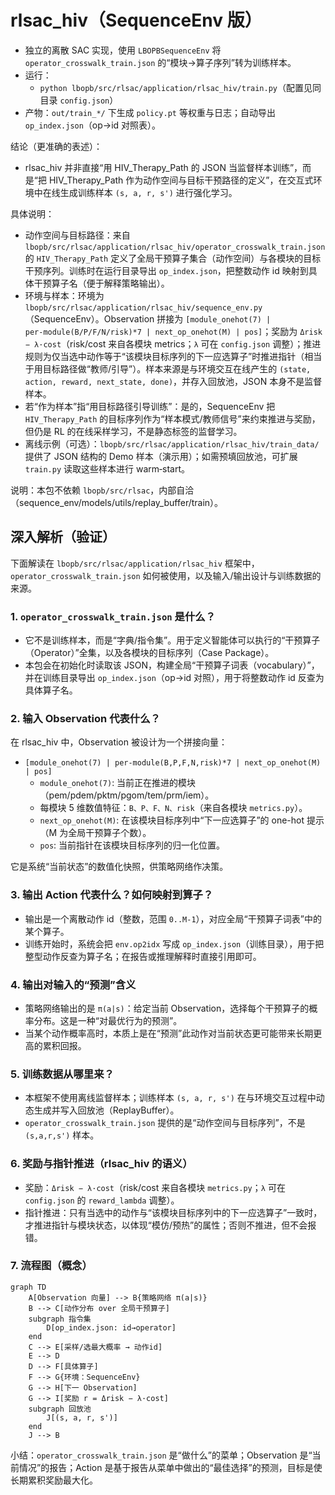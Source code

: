 # rlsac_hiv（SequenceEnv 版）

- 独立的离散 SAC 实现，使用 `LBOPBSequenceEnv` 将 `operator_crosswalk_train.json` 的“模块→算子序列”转为训练样本。
- 运行：
    - `python lbopb/src/rlsac/application/rlsac_hiv/train.py`（配置见同目录 `config.json`）
- 产物：`out/train_*/` 下生成 `policy.pt` 等权重与日志；自动导出 `op_index.json`（op→id 对照表）。

结论（更准确的表述）：

- rlsac_hiv 并非直接“用 HIV_Therapy_Path 的 JSON 当监督样本训练”，而是“把 HIV_Therapy_Path
  作为动作空间与目标干预路径的定义”，在交互式环境中在线生成训练样本 `(s, a, r, s')` 进行强化学习。

具体说明：

- 动作空间与目标路径：来自 `lbopb/src/rlsac/application/rlsac_hiv/operator_crosswalk_train.json` 的 `HIV_Therapy_Path`
  定义了全局干预算子集合（动作空间）与各模块的目标干预序列。训练时在运行目录导出 `op_index.json`，把整数动作 id
  映射到具体干预算子名（便于解释策略输出）。
- 环境与样本：环境为 `lbopb/src/rlsac/application/rlsac_hiv/sequence_env.py`（SequenceEnv）。Observation 拼接为
  `[module_onehot(7) | per‑module(B/P/F/N/risk)*7 | next_op_onehot(M) | pos]`；奖励为 `Δrisk − λ·cost`（risk/cost 来自各模块
  metrics；`λ` 可在 `config.json` 调整）；推进规则为仅当选中动作等于“该模块目标序列的下一应选算子”时推进指针（相当于用目标路径做“教师/引导”）。样本来源是与环境交互在线产生的
  `(state, action, reward, next_state, done)`，并存入回放池，JSON 本身不是监督样本。
- 若“作为样本”指“用目标路径引导训练”：是的，SequenceEnv 把 `HIV_Therapy_Path` 的目标序列作为“样本模式/教师信号”来约束推进与奖励，但仍是
  RL 的在线采样学习，不是静态标签的监督学习。
- 离线示例（可选）：`lbopb/src/rlsac/application/rlsac_hiv/train_data/` 提供了 JSON 结构的 Demo 样本（演示用）；如需预填回放池，可扩展
  `train.py` 读取这些样本进行 warm‑start。

说明：本包不依赖 `lbopb/src/rlsac`，内部自洽（sequence_env/models/utils/replay_buffer/train）。

## 深入解析（验证）

下面解读在 `lbopb/src/rlsac/application/rlsac_hiv` 框架中，`operator_crosswalk_train.json` 如何被使用，以及输入/输出设计与训练数据的来源。

### 1. `operator_crosswalk_train.json` 是什么？

- 它不是训练样本，而是“字典/指令集”。用于定义智能体可以执行的“干预算子（Operator）”全集，以及各模块的目标序列（Case Package）。
- 本包会在初始化时读取该 JSON，构建全局“干预算子词表（vocabulary）”，并在训练目录导出 `op_index.json`（op→id 对照），用于将整数动作
  id 反查为具体算子名。

### 2. 输入 Observation 代表什么？

在 rlsac_hiv 中，Observation 被设计为一个拼接向量：

- `[module_onehot(7) | per-module(B,P,F,N,risk)*7 | next_op_onehot(M) | pos]`
    - `module_onehot(7)`: 当前正在推进的模块（pem/pdem/pktm/pgom/tem/prm/iem）。
    - 每模块 5 维数值特征：`B、P、F、N、risk`（来自各模块 `metrics.py`）。
    - `next_op_onehot(M)`: 在该模块目标序列中“下一应选算子”的 one-hot 提示（M 为全局干预算子个数）。
    - `pos`: 当前指针在该模块目标序列的归一化位置。

它是系统“当前状态”的数值化快照，供策略网络作决策。

### 3. 输出 Action 代表什么？如何映射到算子？

- 输出是一个离散动作 id（整数，范围 `0..M-1`），对应全局“干预算子词表”中的某个算子。
- 训练开始时，系统会把 `env.op2idx` 写成 `op_index.json`（训练目录），用于把整型动作反查为算子名；在报告或推理解释时直接引用即可。

### 4. 输出对输入的“预测”含义

- 策略网络输出的是 `π(a|s)`：给定当前 Observation，选择每个干预算子的概率分布。这是一种“对最优行为的预测”。
- 当某个动作概率高时，本质上是在“预测”此动作对当前状态更可能带来长期更高的累积回报。

### 5. 训练数据从哪里来？

- 本框架不使用离线监督样本；训练样本 `(s, a, r, s')` 在与环境交互过程中动态生成并写入回放池（ReplayBuffer）。
- `operator_crosswalk_train.json` 提供的是“动作空间与目标序列”，不是 `(s,a,r,s')` 样本。

### 6. 奖励与指针推进（rlsac_hiv 的语义）

- 奖励：`Δrisk − λ·cost`（risk/cost 来自各模块 `metrics.py`；`λ` 可在 `config.json` 的 `reward_lambda` 调整）。
- 指针推进：只有当选中的动作与“该模块目标序列中的下一应选算子”一致时，才推进指针与模块状态，以体现“模仿/预热”的属性；否则不推进，但不会报错。

### 7. 流程图（概念）

```mermaid
graph TD
    A[Observation 向量] --> B{策略网络 π(a|s)}
    B --> C[动作分布 over 全局干预算子]
    subgraph 指令集
        D[op_index.json: id→operator]
    end
    C --> E[采样/选最大概率 → 动作id]
    E --> D
    D --> F[具体算子]
    F --> G{环境：SequenceEnv}
    G --> H[下一 Observation]
    G --> I[奖励 r = Δrisk − λ·cost]
    subgraph 回放池
        J[(s, a, r, s')]
    end
    J --> B
```

小结：`operator_crosswalk_train.json` 是“做什么”的菜单；Observation 是“当前情况”的报告；Action
是基于报告从菜单中做出的“最佳选择”的预测，目标是使长期累积奖励最大化。





